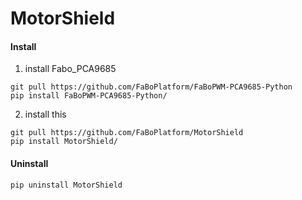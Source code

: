 # MotorShield

#### Install
1. install Fabo_PCA9685
```
git pull https://github.com/FaBoPlatform/FaBoPWM-PCA9685-Python
pip install FaBoPWM-PCA9685-Python/
```
2. install this
```
git pull https://github.com/FaBoPlatform/MotorShield
pip install MotorShield/
```


#### Uninstall
```
pip uninstall MotorShield
```